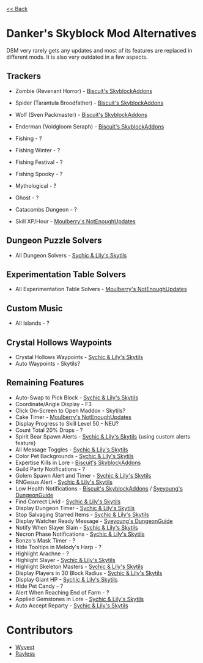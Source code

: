 [<< Back](README.md)

# Danker's Skyblock Mod Alternatives

DSM very rarely gets any updates and most of its features are replaced in different mods. It is also very outdated in a few aspects.

## Trackers

- Zombie (Revenant Horror) - [Biscuit's SkyblockAddons](https://github.com/BiscuitDevelopment/SkyblockAddons/releases/latest)
- Spider (Tarantula Broodfather) - [Biscuit's SkyblockAddons](https://github.com/BiscuitDevelopment/SkyblockAddons/releases/latest)
- Wolf (Sven Packmaster) - [Biscuit's SkyblockAddons](https://github.com/BiscuitDevelopment/SkyblockAddons/releases/latest)
- Enderman (Voidgloom Seraph) - [Biscuit's SkyblockAddons](https://github.com/BiscuitDevelopment/SkyblockAddons/releases/latest)

- Fishing - ?
- Fishing Winter - ?
- Fishing Festival - ?
- Fishing Spooky - ?

- Mythological - ?
- Ghost - ?

- Catacombs Dungeon - ?

- Skill XP/Hour - [Moulberry's NotEnoughUpdates](https://github.com/NotEnoughUpdates/NotEnoughUpdates/releases)

## Dungeon Puzzle Solvers

- All Dungeon Solvers - [Sychic & Lily's Skytils](https://github.com/Skytils/SkytilsMod/releases/latest)

## Experimentation Table Solvers

- All Experimentation Table Solvers - [Moulberry's NotEnoughUpdates](https://discord.gg/moulberry)

## Custom Music

- All Islands - ?

## Crystal Hollows Waypoints

- Crystal Hollows Waypoints - [Sychic & Lily's Skytils](https://github.com/Skytils/SkytilsMod/releases/latest)
- Auto Waypoints - Skytils?

## Remaining Features

- Auto-Swap to Pick Block - [Sychic & Lily's Skytils](https://github.com/Skytils/SkytilsMod/releases/latest)
- Coordinate/Angle Display - F3
- Click On-Screen to Open Maddox - Skytils?
- Cake Timer - [Moulberry's NotEnoughUpdates](https://github.com/Moulberry/NotEnoughUpdates/releases/latest)
- Display Progress to Skill Level 50 - NEU?
- Count Total 20% Drops - ?
- Spirit Bear Spawn Alerts - [Sychic & Lily's Skytils](https://github.com/Skytils/SkytilsMod/releases/latest) {using custom alerts feature}
- All Message Toggles - [Sychic & Lily's Skytils](https://github.com/Skytils/SkytilsMod/releases/latest)
- Color Pet Backgrounds - [Sychic & Lily's Skytils](https://github.com/Skytils/SkytilsMod/releases/latest)
- Expertise Kills in Lore - [Biscuit's SkyblockAddons](https://github.com/BiscuitDevelopment/SkyblockAddons/releases/latest)
- Guild Party Notifications - ?
- Golem Spawn Alert and Timer - [Sychic & Lily's Skytils](https://github.com/Skytils/SkytilsMod/releases/latest)
- RNGesus Alert - [Sychic & Lily's Skytils](https://github.com/Skytils/SkytilsMod/releases/latest)
- Low Health Notifications - [Biscuit's SkyblockAddons](https://github.com/BiscuitDevelopment/SkyblockAddons/releases/latest) / [Syeyoung's DungeonGuide](https://github.com/Dungeons-Guide/Skyblock-Dungeons-Guide/releases/latest)
- Find Correct Livid - [Sychic & Lily's Skytils](https://github.com/Skytils/SkytilsMod/releases/latest)
- Display Dungeon Timer - [Sychic & Lily's Skytils](https://github.com/Skytils/SkytilsMod/releases/latest)
- Stop Salvaging Starred Items - [Sychic & Lily's Skytils](https://github.com/Skytils/SkytilsMod/releases/latest)
- Display Watcher Ready Message - [Syeyoung's DungeonGuide](https://github.com/Dungeons-Guide/Skyblock-Dungeons-Guide/releases/latest)
- Notify When Slayer Slain - [Sychic & Lily's Skytils](https://github.com/Skytils/SkytilsMod/releases/latest)
- Necron Phase Notifications - [Sychic & Lily's Skytils](https://github.com/Skytils/SkytilsMod/releases/latest)
- Bonzo's Mask Timer - ?
- Hide Tooltips in Melody's Harp - ?
- Highlight Arachne - ?
- Highlight Slayer - [Sychic & Lily's Skytils](https://github.com/Skytils/SkytilsMod/releases/latest)
- Highlight Skeleton Masters - [Sychic & Lily's Skytils](https://github.com/Skytils/SkytilsMod/releases/latest)
- Display Players in 30 Block Radius - [Sychic & Lily's Skytils](https://github.com/Skytils/SkytilsMod/releases/latest)
- Display Giant HP - [Sychic & Lily's Skytils](https://github.com/Skytils/SkytilsMod/releases/latest)
- Hide Pet Candy - ?
- Alert When Reaching End of Farm - ?
- Applied Gemstones in Lore - [Sychic & Lily's Skytils](https://github.com/Skytils/SkytilsMod/releases/latest)
- Auto Accept Reparty - [Sychic & Lily's Skytils](https://github.com/Skytils/SkytilsMod/releases/latest)

# Contributors

- [Wyvest](https::/github.com/Wyvest)
- [Rayless](https://github.com/UnderscoreRayless)
